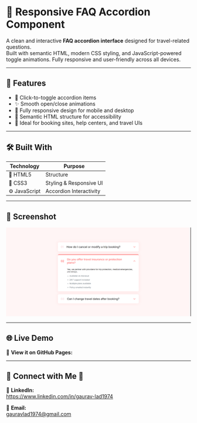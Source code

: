 # 📂 Responsive FAQ Accordion Component

A clean and interactive **FAQ accordion interface** designed for travel-related questions.  
Built with semantic HTML, modern CSS styling, and JavaScript-powered toggle animations. Fully responsive and user-friendly across all devices.

---

## 🎨 Features

- 📌 Click-to-toggle accordion items
- ✨ Smooth open/close animations
- 📱 Fully responsive design for mobile and desktop
- 🧠 Semantic HTML structure for accessibility
- 🎯 Ideal for booking sites, help centers, and travel UIs

---

## 🛠️ Built With

| Technology    | Purpose                 |
| ------------- | ----------------------- |
| 🧱 HTML5      | Structure               |
| 🎨 CSS3       | Styling & Responsive UI |
| ⚙️ JavaScript | Accordion Interactivity |

---

## 📸 Screenshot

![Responsive FAQ Accordion Preview](preview/responsive-faq-accordion-preview.png)

---

## 🌐 Live Demo

🔗 **View it on GitHub Pages:**

---

## 📧 Connect with Me 📂

🔗 **LinkedIn:**  
https://www.linkedin.com/in/gaurav-lad1974

📨 **Email:**  
gauravlad1974@gmail.com

